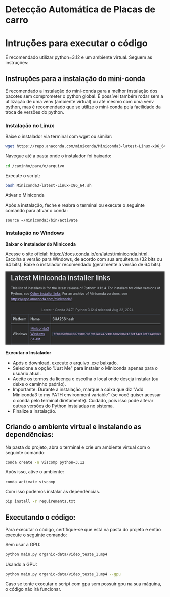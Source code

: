 # Detecção Automática de Placas de carro

# Intruções para executar o código

É recomendado utilizar python=3.12 e um ambiente virtual. Seguem as instruções:

## Instruções para a instalação do mini-conda

É recomendado a instalação do mini-conda para a melhor instalação dos pacotes sem comprometer o python global. É possível também rodar sem a utilização de uma venv (ambiente virtual) ou até mesmo com uma venv python, mas é recomendado que se utilize o mini-conda pela facilidade da troca de versões do python.

### Instalação no Linux

Baixe o instalador via terminal com wget ou similar:
```sh
wget https://repo.anaconda.com/miniconda/Miniconda3-latest-Linux-x86_64.sh
```

Navegue até a pasta onde o instalador foi baixado:

```sh
cd /caminho/para/o/arquivo
```

Execute o script:
```sh
bash Miniconda3-latest-Linux-x86_64.sh
```

Ativar o Miniconda

Após a instalação, feche e reabra o terminal ou execute o seguinte comando para ativar o conda:
```
source ~/miniconda3/bin/activate
```

### Instalação no Windows


**Baixar o Instalador do Miniconda**

Acesse o site oficial: https://docs.conda.io/en/latest/miniconda.html.
Escolha a versão para Windows, de acordo com sua arquitetura (32 bits ou 64 bits).
Baixe o instalador recomendado (geralmente a versão de 64 bits).

![O link para o mini-conda é este acima](resources/windows.png)


**Executar o Instalador**

- Após o download, execute o arquivo .exe baixado.
- Selecione a opção "Just Me" para instalar o Miniconda apenas para o usuário atual.
- Aceite os termos da licença e escolha o local onde deseja instalar (ou deixe o caminho padrão).
- Importante: Durante a instalação, marque a caixa que diz "Add Miniconda3 to my PATH environment variable" (se você quiser acessar o conda pelo terminal diretamente). Cuidado, pois isso pode alterar outras versões do Python instaladas no sistema.
- Finalize a instalação.


## Criando o ambiente virtual e instalando as dependências:

Na pasta do projeto, abra o terminal e crie um ambiente virtual com o seguinte comando:

```sh
conda create -n viscomp python=3.12
```
Após isso, ative o ambiente:

```sh
conda activate viscomp
```

Com isso podemos instalar as dependências.

```sh
pip install -r requirements.txt
```

## Executando o código:

Para executar o código, certifique-se que está na pasta do projeto e então execute o seguinte comando:

Sem usar a GPU:

```bash
python main.py organic-data/video_teste_1.mp4
```

Usando a GPU:

```sh
python main.py organic-data/video_teste_1.mp4 --gpu
```

Caso se tente executar o script com gpu sem possuir gpu na sua máquina, o código não irá funcionar.